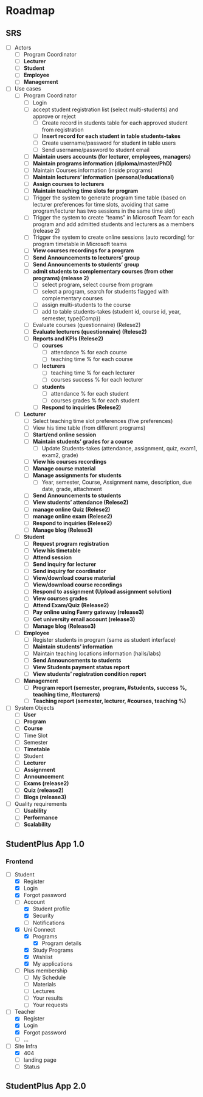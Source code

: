 # Roadmap

## SRS

* [ ] Actors
  * [ ] Program Coordinator
  * [ ] **Lecturer**
  * [ ] **Student**
  * [ ] **Employee**
  * [ ] **Management**
* [ ] Use cases
  * [ ] Program Coordinator
    * [ ] Login
    * [ ] accept student registration list (select multi-students) and approve or reject
      * [ ] Create record in students table for each approved student from registration
      * [ ] **Insert record for each student in table students-takes**
      * [ ] Create username/password for student in table users
      * [ ] Send username/password to student email
    * [ ] **Maintain users accounts (for lecturer, employees, managers)**
    * [ ] **Maintain programs information (diploma/master/PhD)**
    * [ ] Maintain Courses information (inside programs)
    * [ ] **Maintain lecturers’ information (personal/educational)**
    * [ ] **Assign courses to lecturers**
    * [ ] **Maintain teaching time slots for program**
    * [ ] Trigger the system to generate program time table (based on lecturer preferences for time slots, avoiding that same program/lecturer has two sessions in the same time slot)
    * [ ] Trigger the system to create “teams” in Microsoft Team for each program and add admitted students and lecturers as a members (release 2)
    * [ ] Trigger the system to create online sessions (auto recording) for program timetable in Microsoft teams
    * [ ] **View courses recordings for a program**
    * [ ] **Send Announcements to lecturers’ group**
    * [ ] **Send Announcements to students’ group**
    * [ ] **admit students to complementary courses (from other programs) (release 2)**
      * [ ] select program, select course from program
      * [ ] select a program, search for students flagged with complementary courses
      * [ ] assign multi-students to the course
      * [ ] add to table students-takes (student id, course id, year, semester, type{Comp})
    * [ ] Evaluate courses (questionnaire) (Relese2)
    * [ ] **Evaluate lecturers (questionnaire) (Relese2)**
    * [ ] **Reports and KPIs (Relese2)**
      * [ ] **courses**
        * [ ] attendance % for each course
        * [ ] teaching time % for each course
      * [ ] **lecturers**
        * [ ] teaching time % for each lecturer
        * [ ] courses success % for each lecturer
      * [ ] **students**
        * [ ] attendance % for each student
        * [ ] courses grades % for each student
      * [ ] **Respond to inquiries (Relese2)**
  * [ ] **Lecturer**
    * [ ] Select teaching time slot preferences (five preferences)
    * [ ] View his time table (from different programs)
    * [ ] **Start/end online session**
    * [ ] **Maintain students’ grades for a course**
      * [ ] Update Students-takes (attendance, assignment, quiz, exam1, exam2, grade)
    * [ ] **View his courses recordings**
    * [ ] **Manage course material**
    * [ ] **Manage assignments for students**
      * [ ] Year, semester, Course, Assignment name, description, due date, grade, attachment
    * [ ] **Send Announcements to students**
    * [ ] **View students’ attendance (Relese2)**
    * [ ] **manage online Quiz (Relese2)**
    * [ ] **manage online exam (Relese2)**
    * [ ] **Respond to inquiries (Relese2)**
    * [ ] **Manage blog (Relese3)**
  * [ ] **Student**
    * [ ] **Request program registration**
    * [ ] **View his timetable**
    * [ ] **Attend session**
    * [ ] **Send inquiry for lecturer**
    * [ ] **Send inquiry for coordinator**
    * [ ] **View/download course material**
    * [ ] **View/download course recordings**
    * [ ] **Respond to assignment (Upload assignment solution)**
    * [ ] **View courses grades**
    * [ ] **Attend Exam/Quiz (Release2)**
    * [ ] **Pay online using Fawry gateway (release3)**
    * [ ] **Get university email account (release3)**
    * [ ] **Manage blog (Release3)**
  * [ ] **Employee**
    * [ ] Register students in program (same as student interface)
    * [ ] **Maintain students’ information**
    * [ ] Maintain teaching locations information (halls/labs)
    * [ ] **Send Announcements to students**
    * [ ] **View Students payment status report**
    * [ ] **View students’ registration condition report**
  * [ ] **Management**
    * [ ] **Program report (semester, program, #students, success %, teaching time, #lecturers)**
    * [ ] **Teaching report (semester, lecturer, #courses, teaching %)**
* [ ] System Objects
  * [ ] **User**
  * [ ] **Program**
  * [ ] **Course**
  * [ ] Time Slot
  * [ ] Semester
  * [ ] **Timetable**
  * [ ] Student
  * [ ] **Lecturer**
  * [ ] **Assignment**
  * [ ] **Announcement**
  * [ ] **Exams (release2)**
  * [ ] **Quiz (release2)**
  * [ ] **Blogs (release3)**
* [ ] Quality requirements
  * [ ] **Usability**
  * [ ] **Performance**
  * [ ] **Scalability**

## StudentPlus App 1.0

### Frontend

* [ ] Student
  * [x] Register
  * [x] Login
  * [x] Forgot password
  * [ ] Account
    * [x] Student profile
    * [x] Security
    * [ ] Notifications
  * [x] Uni Connect
    * [x] Programs
      * [x] Program details
    * [x] Study Programs
    * [x] Wishlist
    * [x] My applications
  * [ ] Plus membership
    * [ ] My Schedule
    * [ ] Materials
    * [ ] Lectures
    * [ ] Your results
    * [ ] Your requests
* [ ] Teacher
  * [x] Register
  * [x] Login
  * [x] Forgot password
  * [ ] ...
* [ ] Site Infra
  * [x] 404
  * [ ] landing page
  * [ ] Status

## StudentPlus App 2.0
